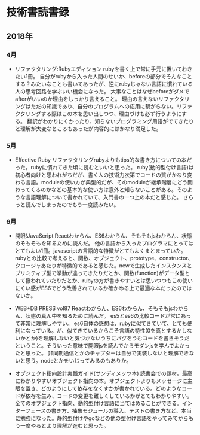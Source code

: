 # 技術書読書録
## 2018年
### 4月
- リファクタリング:Rubyエディション
rubyを書く上で常に手元に置いておきたい1冊。
自分がrubyから入った人間のせいか、beforeの部分でそんなことする？みたいなことも書いてあったが、逆にrubyじゃない言語に慣れている人の思考回路を学ぶいい機会になった。
大事なことはなぜbeforeがダメでafterがいいのか理由をしっかり言えること。
理由の言えないリファクタリングはただの知識であり、自分のプログラムへの応用に繋がらない。リファクタリングする際はこの本を思い出しつつ、理由づけも必ず行うようにする。
翻訳がわかりにくかったり、知らないプログラミング用語がでてきたりと理解が大変なところもあったが内容的にはかなり満足した。

### 5月
- Effective Ruby
リファクタリングrubyよりもtips的な書き方についての本だった。rubyに慣れてきた頃に読むといいと思った。
ruby(動的型付け言語)は初心者向けと思われがちだが、書く人の技術力次第でコードの質がかなり変わる言語。moduleの使い方が典型的だが、そのmoduleが継承階層にどう関わってくるのかなどの基本的な使い方は意外と知らないことがある。そのような言語理解について書かれていて、入門書の一つ上の本だと感じた。
さらっと読んでしまったのでもう一度読みたい。

### 6月

- 開眼!JavaScript
Reactわからん、ES6わからん、そもそもjsわからん、状態のそもそもを知るために読んだ。
他の言語から入ったプログラマにとってはとてもよい1冊。javascriptの言語的な特徴がとてもよくまとまっていた。rubyとの比較で考えると、関数、オブジェクト、prototype、constructor、クロージャあたりが特徴的であると感じた。newで生成したインスタンスとプリミティブ型で挙動が違ってきたりだとか、関数(function)がデータ型として扱われていたりだとか、rubyの方が書きやすいとは思いつつもこの使いにくい感がES6でどう改善されているか確かめる上で最適な本だったのではないか。

- WEB+DB PRESS vol87
Reactわからん、ES6わからん、そもそもjsわからん、状態の真ん中を知るために読んだ。
es5とes6の比較コードが常にあって非常に理解しやすい。
es6自体の感想は、rubyに似てきていて、とても便利になっている。が、似てきているからこそ言語の特性(0を真とするかしないかとか)を理解しないと気づかないうちにバグをうむコードを書きそうだということ。そういった意味で開眼jsを読んでからモダンjsを学んでよかったと思った。
非同期通信とかのチャプターは自分で実装しないと理解できないと思う。nodeとかをいじってみるのもありか。

- オブジェクト指向設計実践ガイド(サンディメッツ本)
読書会での題材。最高にわかりやすいオブジェクト指向の本。オブジェクトよりもメッセージに主眼を置き、どのようにして依存をなくすかが書かれている。どのようなコードが依存を生み、コードの変更を難しくしているかがとてもわかりやすい。全てのオブジェクト指向、動的型付け言語に当てはめることができる。インターフェースの書き方、抽象モジュールの導入、テストの書き方など、本当に勉強になった。静的型付けやgoなどの他の型付け言語をやってみてからもう一度やるとより理解が進むと思った。




